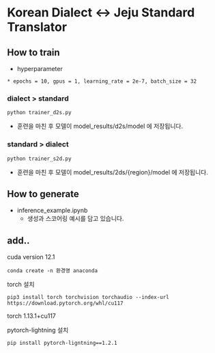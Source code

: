 # Korean Dialect <-> Jeju Standard Translator

## How to train

* hyperparameter
  
```
* epochs = 10, gpus = 1, learning_rate = 2e-7, batch_size = 32
```
### dialect > standard

````
python trainer_d2s.py
````
* 훈련을 마친 후 모델이 model_results/d2s/model 에 저장됩니다.


### standard > dialect

````
python trainer_s2d.py
````
* 훈련을 마친 후 모델이 model_results/2ds/{region}/model 에 저장됩니다.


## How to generate

* inference_example.ipynb
  * 생성과 스코어링 예시를 담고 있습니다.


## add.. 

cuda version 12.1

````
conda create -n 환경명 anaconda
````

torch 설치 
````
pip3 install torch torchvision torchaudio --index-url https://download.pytorch.org/whl/cu117
````
torch 1.13.1+cu117

pytorch-lightning 설치
````
pip install pytorch-ligntning==1.2.1
````







